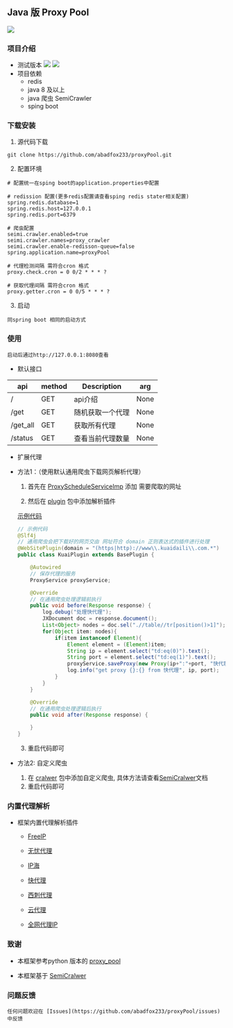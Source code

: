 Java 版 Proxy Pool
--------
[![](https://img.shields.io/badge/language-Java-green.svg)](https://github.com/abadfox233/proxyPool)

### 项目介绍

* 测试版本  [![](https://img.shields.io/badge/java-8-green)](https://github.com/abadfox233/proxyPool)  [![](https://img.shields.io/badge/spring--boot-2.x-green)](https://github.com/abadfox233/proxyPool)
* 项目依赖
   * redis
   * java 8 及以上
   * java 爬虫 SemiCrawler
   * sping boot 

### 下载安装

1. 源代码下载
```shell
git clone https://github.com/abadfox233/proxyPool.git
```
2. 配置环境
```
# 配置统一在sping boot的application.properties中配置

# redission 配置(更多redis配置请查看sping redis stater相关配置)
spring.redis.database=1
spring.redis.host=127.0.0.1
spring.redis.port=6379

# 爬虫配置
seimi.crawler.enabled=true
seimi.crawler.names=proxy_crawler
seimi.crawler.enable-redisson-queue=false
spring.application.name=proxyPool

# 代理检测间隔 需符合cron 格式
proxy.check.cron = 0 0/2 * * * ?

# 获取代理间隔 需符合cron 格式
proxy.getter.cron = 0 0/5 * * * ?

```
3. 启动
```
同spring boot 相同的启动方式
```
### 使用
	启动后通过http://127.0.0.1:8080查看
*  默认接口

| api | method | Description | arg|
| ----| ---- | ---- | ----|
| / | GET | api介绍 | None |
| /get | GET | 随机获取一个代理 | None|
| /get_all | GET | 获取所有代理 |None|
| /status | GET | 查看当前代理数量 |None|

* 扩展代理

* 方法1：（使用默认通用爬虫下载网页解析代理）

  1.  首先在 [ProxyScheduleServiceImp]( https://github.com/abadfox233/proxyPool/blob/master/src/main/java/org/ning/proxypool/service/imp/ProxyScheduleServiceImp.java ) 添加 需要爬取的网址

  2.  然后在 [plugin]( https://github.com/abadfox233/proxyPool/tree/master/src/main/java/org/ning/proxypool/plugins ) 包中添加解析插件

     [示例代码]( https://github.com/abadfox233/proxyPool/blob/master/src/main/java/org/ning/proxypool/plugins/KuaiPlugin.java )

     ```java
     // 示例代码
     @Slf4j
     // 通用爬虫会把下载好的网页交由 网址符合 domain 正则表达式的插件进行处理
     @WebSitePlugin(domain = "(https|http)://www\\.kuaidaili\\.com.*")
     public class KuaiPlugin extends BasePlugin {
     
         @Autowired
         // 保存代理的服务
         ProxyService proxyService;
     
         @Override
         // 在通用爬虫处理逻辑前执行
         public void before(Response response) {
             log.debug("处理快代理");
             JXDocument doc = response.document();
             List<Object> nodes = doc.sel(".//table//tr[position()>1]");
             for(Object item: nodes){
                 if(item instanceof Element){
                     Element element = (Element)item;
                     String ip = element.select("td:eq(0)").text();
                     String port = element.select("td:eq(1)").text();
                     proxyService.saveProxy(new Proxy(ip+":"+port, "快代理",  Proxy.ProxyType.getType("http")), false, true);
                     log.info("get proxy {}:{} from 快代理", ip, port);
                 }
             }
         }
     
         @Override
         // 在通用爬虫处理逻辑后执行
         public void after(Response response) {
     
         }
     }
     ```

     3. 重启代码即可

* 方法2: 自定义爬虫
	
	1. 在 [cralwer]( https://github.com/abadfox233/proxyPool/tree/master/src/main/java/org/ning/proxypool/crawlers ) 包中添加自定义爬虫, 具体方法请查看[SemiCralwer]( http://wiki.seimicrawler.org/ )文档
	2. 重启代码即可

### 内置代理解析
- 框架内置代理解析插件
  - [FreeIP](http://www.freeip.top)
  
  - [无忧代理](http://www.goubanjia.com)
  
  - [IP海](http://www.iphai.com)
  
  - [快代理](http://www.kuaidaili.com)
  
  - [西刺代理](http://www.xicidaili.com)
  
  - [云代理](http://www.ip3366.net)
  
  - [全网代理IP](http://www.goubanjia.com/) 
  
### 致谢

* 本框架参考python 版本的 [proxy_pool](https://github.com/jhao104/proxy_pool)

* 本框架基于 [SemiCralwer](https://github.com/zhegexiaohuozi/SeimiCrawler)

### 问题反馈
	任何问题欢迎在 [Issues](https://github.com/abadfox233/proxyPool/issues) 中反馈